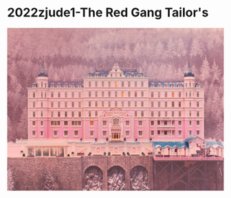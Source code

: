 # 2022zjude1-The Red Gang Tailor's

![](https://raw.githubusercontent.com/Juniper1106/docsify/main/img/budapest.png)
